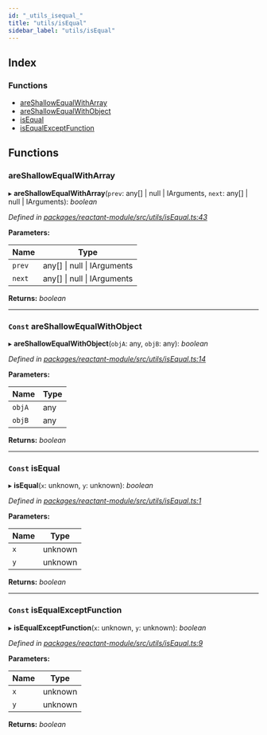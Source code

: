```yaml
---
id: "_utils_isequal_"
title: "utils/isEqual"
sidebar_label: "utils/isEqual"
---
```


## Index

### Functions

* [areShallowEqualWithArray](_utils_isequal_.md#areshallowequalwitharray)
* [areShallowEqualWithObject](_utils_isequal_.md#const-areshallowequalwithobject)
* [isEqual](_utils_isequal_.md#const-isequal)
* [isEqualExceptFunction](_utils_isequal_.md#const-isequalexceptfunction)

## Functions

###  areShallowEqualWithArray

▸ **areShallowEqualWithArray**(`prev`: any[] | null | IArguments, `next`: any[] | null | IArguments): *boolean*

*Defined in [packages/reactant-module/src/utils/isEqual.ts:43](https://github.com/unadlib/reactant/blob/9b7ec31/packages/reactant-module/src/utils/isEqual.ts#L43)*

**Parameters:**

Name | Type |
------ | ------ |
`prev` | any[] &#124; null &#124; IArguments |
`next` | any[] &#124; null &#124; IArguments |

**Returns:** *boolean*

___

### `Const` areShallowEqualWithObject

▸ **areShallowEqualWithObject**(`objA`: any, `objB`: any): *boolean*

*Defined in [packages/reactant-module/src/utils/isEqual.ts:14](https://github.com/unadlib/reactant/blob/9b7ec31/packages/reactant-module/src/utils/isEqual.ts#L14)*

**Parameters:**

Name | Type |
------ | ------ |
`objA` | any |
`objB` | any |

**Returns:** *boolean*

___

### `Const` isEqual

▸ **isEqual**(`x`: unknown, `y`: unknown): *boolean*

*Defined in [packages/reactant-module/src/utils/isEqual.ts:1](https://github.com/unadlib/reactant/blob/9b7ec31/packages/reactant-module/src/utils/isEqual.ts#L1)*

**Parameters:**

Name | Type |
------ | ------ |
`x` | unknown |
`y` | unknown |

**Returns:** *boolean*

___

### `Const` isEqualExceptFunction

▸ **isEqualExceptFunction**(`x`: unknown, `y`: unknown): *boolean*

*Defined in [packages/reactant-module/src/utils/isEqual.ts:9](https://github.com/unadlib/reactant/blob/9b7ec31/packages/reactant-module/src/utils/isEqual.ts#L9)*

**Parameters:**

Name | Type |
------ | ------ |
`x` | unknown |
`y` | unknown |

**Returns:** *boolean*
